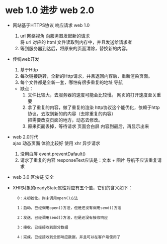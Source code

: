 # web 1.0 进步 web 2.0
- 网站基于HTTPS协议  响应请求  web 1.0
    1. url 网络视角  向服务器发起新的请求  
        将 url 对应的 html 文件读取到内存中，并且发送给请求者  
    2. 等到服务器到达后，将原来的页面清除，替换新的内容。

- 传统web开发
    1. 基于Http
    2. 每次链接跳转，全新的Http请求，并且返回内容后，重新渲染页面。
    3. 每个文件都是全新一套，哪怕有很多重复的地址 导航
    - 缺点：  
        1. 文件比较大，去服务器的速度可能会比较慢。
            网页的打开速度至关重要 
        2. 拿了重复的内容，做了重复的渲染
        http协议这个能优化，依赖于http协议，去取到新的的内容（去除重复的内容）  
        把需要改变页面的地方，动态去修改。
        3. 原来页面丢掉，等待请求 页面会白屏 内容到最后，再显示出来

- web 2.0时代  
    ajax 动态页面 体验比较好  使用 xhr 异步请求
    1. 没用白屏 event.preventDafault()
    2. 请求了重复的内容
        responseText应该是：文本 + 图片
        导航不应该重复请求

        

- web 3.0 区块链 安全



- XHR对象的readyState属性对应有五个值，它们的含义如下：

        0：未初始化。尚未调用open()方法

        1：启动。已经调用open()方法，但是还没有调用send()方法

        2：发送。已经调用send()方法，但是还没有接收响应

        3：接收。已经接收到部分数据

        4：完成。已经接收到全部响应数据，并且可以在客户端使用了